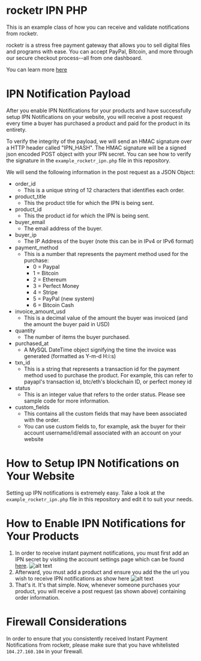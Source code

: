 # rocketr IPN  PHP
This is an example class of how you can receive and validate notifications from rocketr.

rocketr is a stress free payment gateway that allows you to sell digital files and programs with ease. You can accept PayPal, Bitcoin, and more through our secure checkout process--all from one dashboard.

You can learn more [here](http://rocketr.net)

# IPN Notification Payload
After you enable IPN Notifications for your products and have successfully setup IPN Notifications on your website, you will receive a post request every time a buyer has purchased a product and paid for the product in its entirety. 

To verify the integrity of the payload, we will send an HMAC signature over a HTTP header called "IPN_HASH". The HMAC signature will be a signed json encoded POST object with your IPN secret. You can see how to verify the signature in the `example_rocketr_ipn.php` file in this repository.

We will send the following information in the post request as a JSON Object:
 - order_id
   * This is a unique string of 12 characters that identifies each order.
 - product_title
   * This the product title for which the IPN is being sent.
 - product_id
   * This the product id for which the IPN is being sent.
 - buyer_email
   * The email address of the buyer.
 - buyer_ip
   * The IP Address of the buyer (note this can be in IPv4 or IPv6 format)
 - payment_method
   * This is a number that represents the payment method used for the purchase:
      * 0 = Paypal
      * 1 = Bitcoin
      * 2 = Ethereum
      * 3 = Perfect Money
      * 4 = Stripe 
      * 5 = PayPal (new system)
      * 6 = Bitcoin Cash
 - invoice_amount_usd
   * This is a decimal value of the amount the buyer was invoiced (and the amount the buyer paid in USD)
 - quantity
   * The number of items the buyer purchased.
 - purchased_at
   * A MySQL DateTime object signifying the time the invoice was generated (formatted as Y-m-d H:i:s)
 - txn_id
   * This is a string that represents a transaction id for the payment method used to purchase the product. For example, this can refer to payapl's transaction id, btc/eth's blockchain ID, or perfect money id
 - status
   * This is an integer value that refers to the order status. Please see sample code for more information.
 - custom_fields
   * This contains all the custom fields that may have been associated with the order. 
   * You can use custom fields to, for example, ask the buyer for their account username/id/email associated with an account on your website


# How to Setup IPN Notifications on Your Website
Setting up IPN notifications is extremely easy. Take a look at the `example_rocketr_ipn.php` file in this repository and edit it to suit your needs.

# How to Enable IPN Notifications for Your Products

1. In order to receive instant payment notifications, you must first add an IPN secret by visiting the account settings page which can be found [here](https://rocketr.net/seller/settings/account). 
![alt text](http://i.imgur.com/4Bh9SWD.png "Screenshot")
2. Afterward, you must add a product and ensure you add the the url you wish to receive IPN notifications as show here
![alt text](http://i.imgur.com/xEQrmNf.png "Screenshot")
3. That's it. It's that simple. Now, whenever someone purchases your product, you will receive a post request (as shown above) containing order information.
 
# Firewall Considerations
In order to ensure that you consistently received Instant Payment Notifications from rocketr, please make sure that you have whitelisted `104.27.160.104` in your firewall. 

